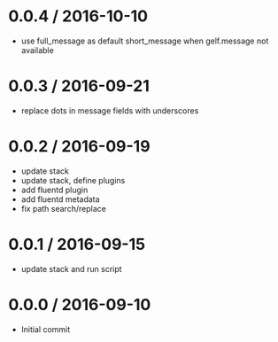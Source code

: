 
0.0.4 / 2016-10-10
==================

  * use full_message as default short_message when gelf.message not available

0.0.3 / 2016-09-21
==================

  * replace dots in message fields with underscores

0.0.2 / 2016-09-19
==================

  * update stack
  * update stack, define plugins
  * add fluentd plugin
  * add fluentd metadata
  * fix path search/replace

0.0.1 / 2016-09-15
==================

  * update stack and run script

0.0.0 / 2016-09-10
==================

 * Initial commit
